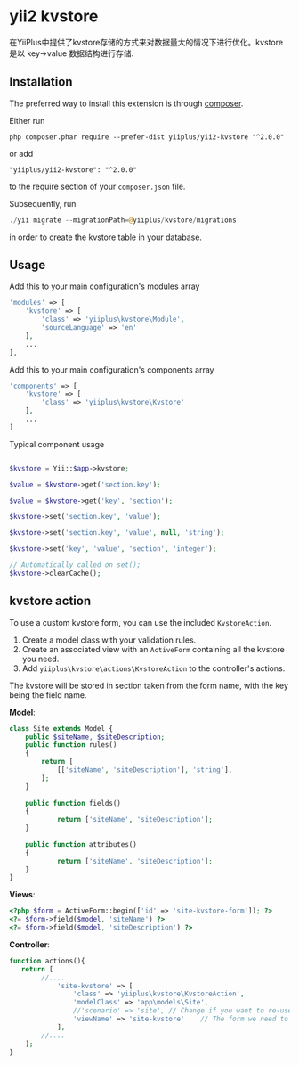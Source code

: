 yii2 kvstore
=============
在YiiPlus中提供了kvstore存储的方式来对数据量大的情况下进行优化。kvstore 是以 key->value 数据结构进行存储.

Installation
------------

The preferred way to install this extension is through [composer](http://getcomposer.org/download/).

Either run

```
php composer.phar require --prefer-dist yiiplus/yii2-kvstore "^2.0.0"
```

or add

```
"yiiplus/yii2-kvstore": "^2.0.0"
```

to the require section of your `composer.json` file.

Subsequently, run

```php
./yii migrate --migrationPath=@yiiplus/kvstore/migrations
```

in order to create the kvstore table in your database.


Usage
-----

Add this to your main configuration's modules array

```php
'modules' => [
    'kvstore' => [
        'class' => 'yiiplus\kvstore\Module',
        'sourceLanguage' => 'en'
    ],
    ...
],
```

Add this to your main configuration's components array

```php
'components' => [
    'kvstore' => [
        'class' => 'yiiplus\kvstore\Kvstore'
    ],
    ...
]
```

Typical component usage

```php

$kvstore = Yii::$app->kvstore;

$value = $kvstore->get('section.key');

$value = $kvstore->get('key', 'section');

$kvstore->set('section.key', 'value');

$kvstore->set('section.key', 'value', null, 'string');

$kvstore->set('key', 'value', 'section', 'integer');

// Automatically called on set();
$kvstore->clearCache();

```

kvstore action
-----

To use a custom kvstore form, you can use the included `KvstoreAction`.

1. Create a model class with your validation rules.
2. Create an associated view with an `ActiveForm` containing all the kvstore you need.
3. Add `yiiplus\kvstore\actions\KvstoreAction` to the controller's actions.

The kvstore will be stored in section taken from the form name, with the key being the field name.

__Model__:

```php
class Site extends Model {
	public $siteName, $siteDescription;
	public function rules()
	{
		return [
			[['siteName', 'siteDescription'], 'string'],
		];
	}
	
	public function fields()
	{
	        return ['siteName', 'siteDescription'];
	}
	
	public function attributes()
	{
	        return ['siteName', 'siteDescription'];
	}
}
```
__Views__:
```php
<?php $form = ActiveForm::begin(['id' => 'site-kvstore-form']); ?>
<?= $form->field($model, 'siteName') ?>
<?= $form->field($model, 'siteDescription') ?>
```
__Controller__:
```php
function actions(){
   return [
   		//....
            'site-kvstore' => [
                'class' => 'yiiplus\kvstore\KvstoreAction',
                'modelClass' => 'app\models\Site',
                //'scenario' => 'site',	// Change if you want to re-use the model for multiple kvstore form.
                'viewName' => 'site-kvstore'	// The form we need to render
            ],
        //....
    ];
}
```